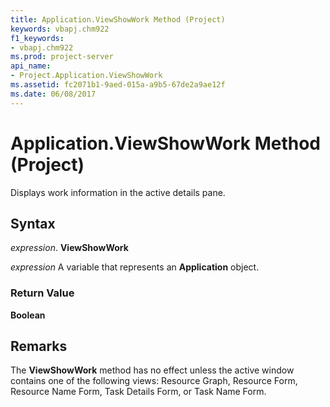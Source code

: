 ```yaml
---
title: Application.ViewShowWork Method (Project)
keywords: vbapj.chm922
f1_keywords:
- vbapj.chm922
ms.prod: project-server
api_name:
- Project.Application.ViewShowWork
ms.assetid: fc2071b1-9aed-015a-a9b5-67de2a9ae12f
ms.date: 06/08/2017
---
```



# Application.ViewShowWork Method (Project)

Displays work information in the active details pane.


## Syntax

 _expression_. **ViewShowWork**

 _expression_ A variable that represents an **Application** object.


### Return Value

 **Boolean**


## Remarks

The  **ViewShowWork** method has no effect unless the active window contains one of the following views: Resource Graph, Resource Form, Resource Name Form, Task Details Form, or Task Name Form.


